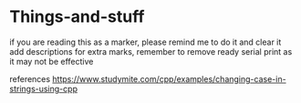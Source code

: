 # Things-and-stuff

 if you are reading this as a marker, please remind me to do it and clear it
add descriptions for extra marks, 
remember to remove ready serial print as it may not be effective

references
https://www.studymite.com/cpp/examples/changing-case-in-strings-using-cpp

